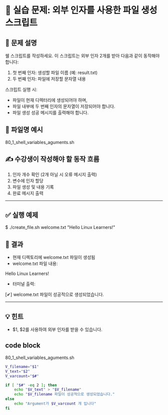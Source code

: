 # 🧪 실습 문제: 외부 인자를 사용한 파일 생성 스크립트

## 📘 문제 설명

쉘 스크립트를 작성하세요. 이 스크립트는 외부 인자 2개를 받아 다음과 같이 동작해야 합니다:

1. 첫 번째 인자: 생성할 파일 이름 (예: result.txt)  
2. 두 번째 인자: 파일에 저장할 문자열 내용  

스크립트 실행 시:

- 파일이 현재 디렉터리에 생성되어야 하며,  
- 파일 내부에 두 번째 인자의 문자열이 저장되어야 합니다.  
- 파일 생성 성공 메시지를 출력해야 합니다.  


## 📄 파일명 예시

80_1_shell_variables_aguments.sh


## ✍️ 수강생이 작성해야 할 동작 흐름

1. 인자 개수 확인 (2개 아닐 시 오류 메시지 출력)  
2. 변수에 인자 할당  
3. 파일 생성 및 내용 기록  
4. 완료 메시지 출력  

---

## ✅ 실행 예제

$ ./create_file.sh welcome.txt "Hello Linux Learners!"


## 📂 결과

- 현재 디렉토리에 welcome.txt 파일이 생성됨  
- welcome.txt 파일 내용:  

Hello Linux Learners!

- 터미널 출력:  

[✔] welcome.txt 파일이 성공적으로 생성되었습니다.

---

## 💡 힌트

- $1, $2를 사용하여 외부 인자를 받을 수 있습니다.

## code block

80_1_shell_variables_aguments.sh
```bash
V_filename="$1"
V_text="$2"
V_varcount="$#"

if [ "$#" -eq 2 ]; then
    echo "$V_text" > "$V_filename"
    echo "$V_filename 파일이 성공적으로 생성되었습니다."
else
    echo "Argument가 $V_varcount 개 입니다"
fi
```